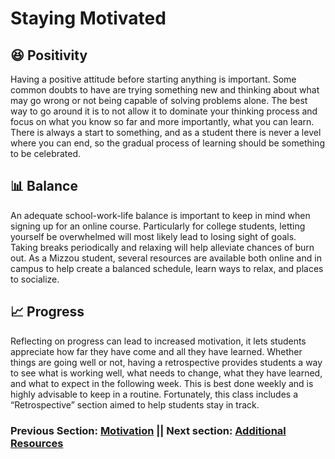 # Staying Motivated

## :laughing: Positivity

Having a positive attitude before starting anything is important. Some common doubts to have are trying something new and thinking about what may go wrong or not being capable of solving problems alone. The best way to go around it is to not allow it to dominate your thinking process and focus on what you know so far and more importantly, what you can learn. There is always a start to something, and as a student there is never a level where you can end, so the gradual process of learning should be something to be celebrated.

## :bar_chart: Balance

An adequate school-work-life balance is important to keep in mind when signing up for an online course. Particularly for college students, letting yourself be overwhelmed will most likely lead to losing sight of goals. Taking breaks periodically and relaxing will help alleviate chances of burn out. As a Mizzou student, several resources are available both online and in campus to help create a balanced schedule, learn ways to relax, and places to socialize. 

## :chart_with_upwards_trend: Progress

Reflecting on progress can lead to increased motivation, it lets students appreciate how far they have come and all they have learned. Whether things are going well or not, having a retrospective provides students a way to see what is working well, what needs to change, what they have learned, and what to expect in the following week. This is best done weekly and is highly advisable to keep in a routine. Fortunately, this class includes a “Retrospective” section aimed to help students stay in track.

### Previous Section: [Motivation](../Chapters/Motivation.md)    ||    Next section: [Additional Resources](../Chapters/Resources.md)
